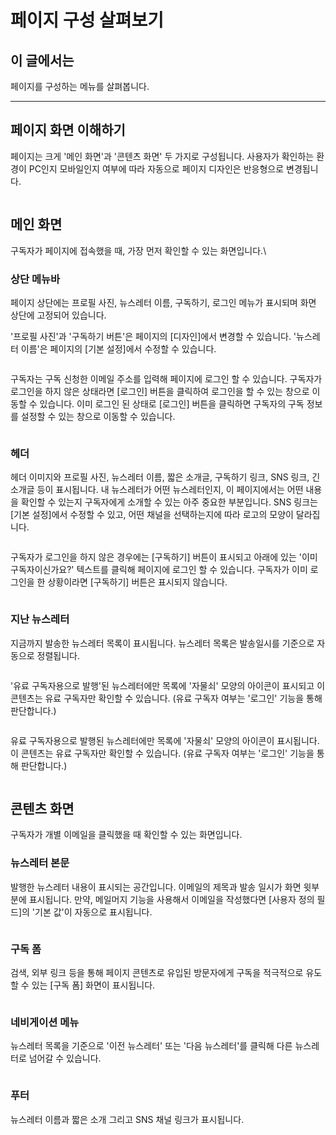 # 페이지 구성 살펴보기

## 이 글에서는

페이지를 구성하는 메뉴를 살펴봅니다.

***

## 페이지 화면 이해하기

페이지는 크게 '메인 화면'과 '콘텐츠 화면' 두 가지로 구성됩니다. 사용자가 확인하는 환경이 PC인지 모바일인지 여부에 따라 자동으로 페이지 디자인은 반응형으로 변경됩니다.&#x20;

<figure><img src="../.gitbook/assets/페이지_구성_1.png" alt=""><figcaption></figcaption></figure>



## 메인 화면 <a href="#h_3e360d52f1" id="h_3e360d52f1"></a>

구독자가 페이지에 접속했을 때, 가장 먼저 확인할 수 있는 화면입니다.\


### 상단 메뉴바 <a href="#h_572f621896" id="h_572f621896"></a>

페이지 상단에는 프로필 사진, 뉴스레터 이름, 구독하기, 로그인 메뉴가 표시되며 화면 상단에 고정되어 있습니다.

'프로필 사진'과 '구독하기 버튼'은 페이지의 \[디자인]에서 변경할 수 있습니다. '뉴스레터 이름'은 페이지의 \[기본 설정]에서 수정할 수 있습니다.

<figure><img src="../.gitbook/assets/페이지_구성_2.png" alt=""><figcaption></figcaption></figure>

구독자는 구독 신청한 이메일 주소를 입력해 페이지에 로그인 할 수 있습니다. 구독자가 로그인을 하지 않은 상태라면 \[로그인] 버튼을 클릭하여 로그인을 할 수 있는 창으로 이동할 수 있습니다. 이미 로그인 된 상태로 \[로그인] 버튼을 클릭하면 구독자의 구독 정보를 설정할 수 있는 창으로 이동할 수 있습니다.

<figure><img src="../.gitbook/assets/페이지_구성_3.png" alt=""><figcaption></figcaption></figure>

### 헤더 <a href="#h_d38264031e" id="h_d38264031e"></a>

헤더 이미지와 프로필 사진, 뉴스레터 이름, 짧은 소개글, 구독하기 링크, SNS 링크, 긴소개글 등이 표시됩니다. 내 뉴스레터가 어떤 뉴스레터인지, 이 페이지에서는 어떤 내용을 확인할 수 있는지 구독자에게 소개할 수 있는 아주 중요한 부분입니다. SNS 링크는 \[기본 설정]에서 수정할 수 있고, 어떤 채널을 선택하는지에 따라 로고의 모양이 달라집니다.

<figure><img src="../.gitbook/assets/페이지_구성_4.png" alt=""><figcaption></figcaption></figure>



구독자가 로그인을 하지 않은 경우에는 \[구독하기] 버튼이 표시되고 아래에 있는 '이미 구독자이신가요?' 텍스트를 클릭해 페이지에 로그인 할 수 있습니다. 구독자가 이미 로그인을 한 상황이라면 \[구독하기] 버튼은 표시되지 않습니다.&#x20;

<figure><img src="../.gitbook/assets/페이지_구성_5.png" alt=""><figcaption></figcaption></figure>



### 지난 뉴스레터 <a href="#h_47a67c44d2" id="h_47a67c44d2"></a>

지금까지 발송한 뉴스레터 목록이 표시됩니다. 뉴스레터 목록은 발송일시를 기준으로 자동으로 정렬됩니다.

<figure><img src="../.gitbook/assets/페이지_구성_6.png" alt=""><figcaption></figcaption></figure>

&#x20;

'유료 구독자용으로 발행'된 뉴스레터에만 목록에 '자물쇠' 모양의 아이콘이 표시되고 이 콘텐츠는 유료 구독자만 확인할 수 있습니다. (유료 구독자 여부는 '로그인' 기능을 통해 판단합니다.)

<figure><img src="../.gitbook/assets/페이지_구성_7.png" alt=""><figcaption></figcaption></figure>

유료 구독자용으로 발행된 뉴스레터에만 목록에 '자물쇠' 모양의 아이콘이 표시됩니다. 이 콘텐츠는 유료 구독자만 확인할 수 있습니다. (유료 구독자 여부는 '로그인' 기능을 통해 판단합니다.)&#x20;

<figure><img src="../.gitbook/assets/8 (2).gif" alt=""><figcaption></figcaption></figure>

&#x20;

## 콘텐츠 화면 <a href="#h_5d10d4d348" id="h_5d10d4d348"></a>

구독자가 개별 이메일을 클릭했을 때 확인할 수 있는 화면입니다.

### 뉴스레터 본문 <a href="#h_7e5398c638" id="h_7e5398c638"></a>

발행한 뉴스레터 내용이 표시되는 공간입니다. 이메일의 제목과 발송 일시가 화면 윗부분에 표시됩니다. 만약, 메일머지 기능을 사용해서 이메일을 작성했다면 \[사용자 정의 필드]의 '기본 값'이 자동으로 표시됩니다.

<figure><img src="../.gitbook/assets/5.gif" alt=""><figcaption></figcaption></figure>

### 구독 폼

검색, 외부 링크 등을 통해 페이지 콘텐츠로 유입된 방문자에게 구독을 적극적으로 유도할 수 있는 \[구독 폼] 화면이 표시됩니다.

<figure><img src="../.gitbook/assets/페이지 (1).png" alt=""><figcaption></figcaption></figure>

### 네비게이션 메뉴 <a href="#h_21775ec527" id="h_21775ec527"></a>

뉴스레터 목록을 기준으로 '이전 뉴스레터' 또는 '다음 뉴스레터'를 클릭해 다른 뉴스레터로 넘어갈 수 있습니다.

<figure><img src="../.gitbook/assets/페이지_구성_10.png" alt=""><figcaption></figcaption></figure>



### 푸터 <a href="#h_3d73615611" id="h_3d73615611"></a>

뉴스레터 이름과 짧은 소개 그리고 SNS 채널 링크가 표시됩니다.

<figure><img src="../.gitbook/assets/페이지_구성_11.png" alt=""><figcaption></figcaption></figure>
